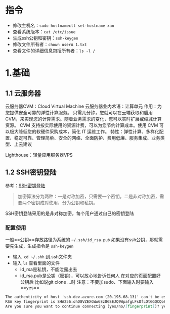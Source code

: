 
# 指令
- 修改主机名：`sudo hostnamectl set-hostname xan`
- 查看系统版本：`cat /etc/issue`
- 生成ssh公钥和密钥：`ssh-keygen`
- 修改文件所有者：`chown userA 1.txt`
- 查看文件的详细信息包括所有者：`ls -l /`


# 1.基础

## 1.1 云服务器
云服务器CVM：Cloud Virtual Machine
云服务器业内术语：计算单元
作用：为您提供安全可靠的弹性计算服务。 只需几分钟，您就可以在云端获取和启用 CVM，来实现您的计算需求。随着业务需求的变化，您可以实时扩展或缩减计算资源。 CVM 支持按实际使用的资源计费，可以为您节约计算成本。使用 CVM 可以极大降低您的软硬件采购成本，简化 IT 运维工作。
特性：弹性计算、多样化配置、稳定可靠、管理简单、安全的网络、全面防护、费用低廉、服务集成、业务类型、上云建议

Lighthouse：轻量应用服务器VPS

## 1.2 SSH密钥登陆

参考：[SSH密钥登陆](https://cloud.tencent.com/developer/article/1780788)

> 加密算法分为两种：一是对称加密，只需要一个密钥。二是非对称加密，需要两个密钥成对使用，分为公钥和私钥。 

SSH密钥登陆采用的是非对称加密，每个用户通过自己的密钥登陆



### 配置使用
一般==公钥==存放路径为系统的 `~/.ssh/id_rsa.pub`
如果没有ssh公钥，那就需要先生成，生成指令是  `ssh-keygen`
- 输入` cd ~/.shh`  到.ssh文件夹
- 输入 `ls`  查看里面的文件
	- id_rsa是私钥，不能泄露出去
	- id_rsa.pub是公钥（密钥），可以放心地告诉任何人
在对应的页面配置好公钥后
比如说git clone ...时
注意：不要加sudo、下面输入时要输入==yes==
```markdown
The authenticity of host 'ssh.dev.azure.com (20.195.68.13)' can't be established.
RSA key fingerprint is SHA256:ohD8VZEXGWo6Ez8GSEJQ9WpafgLFsOfLOtGGQCQo6Og.
Are you sure you want to continue connecting (yes/no/[fingerprint])? yes
```